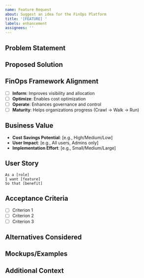 ```yaml
---
name: Feature Request
about: Suggest an idea for the FinOps Platform
title: '[FEATURE] '
labels: enhancement
assignees: ''
---
```


## Problem Statement
<!-- A clear description of the problem or need this feature would address -->

## Proposed Solution
<!-- Describe the solution you'd like to see -->

## FinOps Framework Alignment
<!-- How does this feature align with FinOps principles? Check all that apply -->
- [ ] **Inform**: Improves visibility and allocation
- [ ] **Optimize**: Enables cost optimization
- [ ] **Operate**: Enhances governance and control
- [ ] **Maturity**: Helps organizations progress (Crawl → Walk → Run)

## Business Value
<!-- What business value does this feature provide? -->
- **Cost Savings Potential**: [e.g., High/Medium/Low]
- **User Impact**: [e.g., All users, Admins only]
- **Implementation Effort**: [e.g., Small/Medium/Large]

## User Story
```
As a [role]
I want [feature]
So that [benefit]
```

## Acceptance Criteria
<!-- List the criteria for this feature to be considered complete -->
- [ ] Criterion 1
- [ ] Criterion 2
- [ ] Criterion 3

## Alternatives Considered
<!-- What alternative solutions have you considered? -->

## Mockups/Examples
<!-- If applicable, add mockups or examples to help explain your feature -->

## Additional Context
<!-- Add any other context or screenshots about the feature request here -->